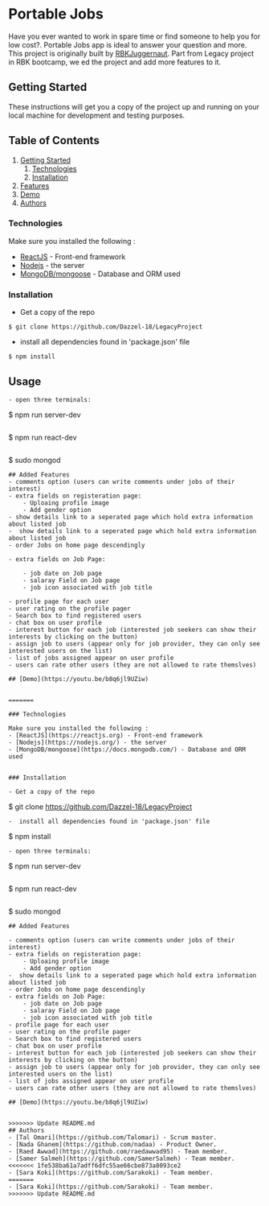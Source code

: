 #  Portable Jobs
Have you ever wanted to work in spare time or find someone to help you for low cost?. Portable Jobs app is ideal to answer your question and more.
This project is originally built by [RBKJuggernaut](https://github.com/RBKJuggernaut/Pocket-Jobs). Part from Legacy project in RBK bootcamp, we ed the project and add more features to it.

## Getting Started

These instructions will get you a copy of the project up and running on your local machine for development and testing purposes. 
## Table of Contents

1. [Getting Started](#getting-started)
    1. [Technologies](#technologies)
    1. [Installation](#installation)
1. [Features](#features)
1. [Demo](#demo)
1. [Authors](#authors)

### Technologies

Make sure you installed the following :
- [ReactJS](https://reactjs.org) - Front-end framework
- [Nodejs](https://nodejs.org/) - the server
- [MongoDB/mongoose](https://docs.mongodb.com/) - Database and ORM used


### Installation

- Get a copy of the repo
```
$ git clone https://github.com/Dazzel-18/LegacyProject
```
-  install all dependencies found in 'package.json' file
```
$ npm install
```

## Usage

``` 
- open three terminals:

```
$ npm run server-dev
```
```
$ npm run react-dev
```
```
$ sudo mongod
```
## Added Features
- comments option (users can write comments under jobs of their interest)
- extra fields on registeration page:
    - Uploaing profile image
    - Add gender option
- show details link to a seperated page which hold extra information about listed job
-  show details link to a seperated page which hold extra information about listed job
- order Jobs on home page descendingly

- extra fields on Job Page:

    - job date on Job page
    - salaray Field on Job page
    - job icon associated with job title

- profile page for each user
- user rating on the profile pager
- Search box to find registered users
- chat box on user profile
- interest button for each job (interested job seekers can show their interests by clicking on the button)
- assign job to users (appear only for job provider, they can only see interested users on the list)
- list of jobs assigned appear on user profile
- users can rate other users (they are not allowed to rate themslves)

## [Demo](https://youtu.be/b8q6jl9UZiw)


=======

### Technologies

Make sure you installed the following :
- [ReactJS](https://reactjs.org) - Front-end framework
- [Nodejs](https://nodejs.org/) - the server
- [MongoDB/mongoose](https://docs.mongodb.com/) - Database and ORM used


### Installation

- Get a copy of the repo
```
$ git clone https://github.com/Dazzel-18/LegacyProject
```
-  install all dependencies found in 'package.json' file
```
$ npm install
``` 
- open three terminals:
```
$ npm run server-dev
```
```
$ npm run react-dev
```
```
$ sudo mongod
```
## Added Features

- comments option (users can write comments under jobs of their interest)
- extra fields on registeration page:
    - Uploaing profile image
    - Add gender option
-  show details link to a seperated page which hold extra information about listed job
- order Jobs on home page descendingly
- extra fields on Job Page:
    - job date on Job page
    - salaray Field on Job page
    - job icon associated with job title
- profile page for each user
- user rating on the profile pager
- Search box to find registered users
- chat box on user profile
- interest button for each job (interested job seekers can show their interests by clicking on the button)
- assign job to users (appear only for job provider, they can only see interested users on the list)
- list of jobs assigned appear on user profile
- users can rate other users (they are not allowed to rate themslves)

## [Demo](https://youtu.be/b8q6jl9UZiw)
    

>>>>>>> Update README.md
## Authors
- [Tal Omari](https://github.com/Talomari) - Scrum master.
- [Nada Ghanem](https://github.com/nadaa) - Product Owner.
- [Raed Awwad](https://github.com/raedawwad95) - Team member.
- [Samer Salmeh](https://github.com/SamerSalmeh) - Team member.
<<<<<<< 1fe538ba61a7adff6dfc55ae66cbe873a8093ce2
- [Sara Koki](https://github.com/Sarakoki) - Team member.
=======
- [Sara Koki](https://github.com/Sarakoki) - Team member.
>>>>>>> Update README.md

